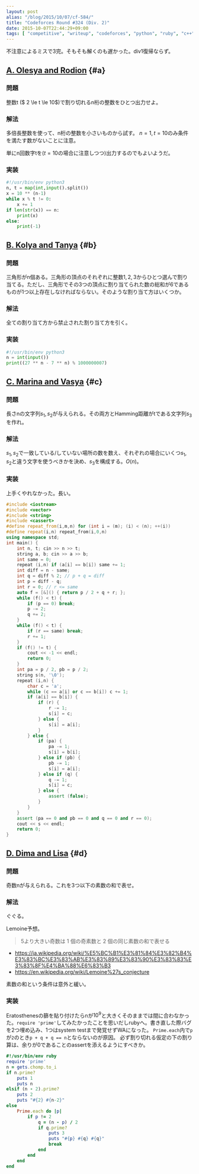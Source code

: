 ```yaml
---
layout: post
alias: "/blog/2015/10/07/cf-584/"
title: "Codeforces Round #324 (Div. 2)"
date: 2015-10-07T22:44:29+09:00
tags: [ "competitive", "writeup", "codeforces", "python", "ruby", "c++", "prime" ]
---
```


不注意によるミスで3完。そもそも解くのも遅かった。div1復帰ならず。

<!-- more -->

## [A. Olesya and Rodion](http://codeforces.com/contest/584/problem/A) {#a}

### 問題

整数t ($ 2 \le t \le 10$)で割り切れるn桁の整数をひとつ出力せよ。

### 解法

多倍長整数を使って、n桁の整数を小さいものから試す。
$n = 1, t = 10$のみ条件を満たす数がないことに注意。

単にn回数字tを($t = 10$の場合に注意しつつ)出力するのでもよいようだ。

### 実装

``` python
#!/usr/bin/env python3
n, t = map(int,input().split())
x = 10 ** (n-1)
while x % t != 0:
    x += 1
if len(str(x)) == n:
    print(x)
else:
    print(-1)
```

## [B. Kolya and Tanya](http://codeforces.com/contest/584/problem/B) {#b}

### 問題

三角形がn個ある。三角形の頂点のそれぞれに整数$1, 2, 3$からひとつ選んで割り当てる。ただし、三角形でその3つの頂点に割り当てられた数の総和が$6$であるものが1つ以上存在しなければならない。そのような割り当て方はいくつか。

### 解法

全ての割り当て方から禁止された割り当て方を引く。

### 実装

``` python
#!/usr/bin/env python3
n = int(input())
print((27 ** n - 7 ** n) % 1000000007)
```

## [C. Marina and Vasya](http://codeforces.com/contest/584/problem/C) {#c}

### 問題

長さnの文字列$s_1, s_2$が与えられる。その両方とHamming距離がtである文字列$s_3$を作れ。

### 解法

$s_1, s_2$で一致している/していない場所の数を数え、それぞれの場合にいくつ$s_1, s_2$と違う文字を使うべきかを決め、$s_3$を構成する。$O(n)$。

### 実装

上手くやれなかった。長い。

``` c++
#include <iostream>
#include <vector>
#include <string>
#include <cassert>
#define repeat_from(i,m,n) for (int i = (m); (i) < (n); ++(i))
#define repeat(i,n) repeat_from(i,0,n)
using namespace std;
int main() {
    int n, t; cin >> n >> t;
    string a, b; cin >> a >> b;
    int same = 0;
    repeat (i,n) if (a[i] == b[i]) same += 1;
    int diff = n - same;
    int q = diff % 2; // p + q = diff
    int p = diff - q;
    int r = 0; // r <= same
    auto f = [&]() { return p / 2 + q + r; };
    while (f() < t) {
        if (p == 0) break;
        p -= 2;
        q += 2;
    }
    while (f() < t) {
        if (r == same) break;
        r += 1;
    }
    if (f() != t) {
        cout << -1 << endl;
        return 0;
    }
    int pa = p / 2, pb = p / 2;
    string s(n, '\0');
    repeat (i,n) {
        char c = 'a';
        while (c == a[i] or c == b[i]) c += 1;
        if (a[i] == b[i]) {
            if (r) {
                r -= 1;
                s[i] = c;
            } else {
                s[i] = a[i];
            }
        } else {
            if (pa) {
                pa -= 1;
                s[i] = b[i];
            } else if (pb) {
                pb -= 1;
                s[i] = a[i];
            } else if (q) {
                q -= 1;
                s[i] = c;
            } else {
                assert (false);
            }
        }
    }
    assert (pa == 0 and pb == 0 and q == 0 and r == 0);
    cout << s << endl;
    return 0;
}
```

## [D. Dima and Lisa](http://codeforces.com/contest/584/problem/D) {#d}

### 問題

奇数nが与えられる。これを3つ以下の素数の和で表せ。

### 解法

ぐぐる。

Lemoine予想。

>   5より大きい奇数は 1 個の奇素数と 2 個の同じ素数の和で表せる

-   <https://ja.wikipedia.org/wiki/%E5%BC%B1%E3%81%84%E3%82%B4%E3%83%BC%E3%83%AB%E3%83%89%E3%83%90%E3%83%83%E3%83%8F%E4%BA%88%E6%83%B3>
-   <https://en.wikipedia.org/wiki/Lemoine%27s_conjecture>


素数の和という条件は意外と緩い。

### 実装

Eratosthenesの篩を貼り付けたらnが$10^9$と大きくそのままでは間に合わなかった。`require 'prime'`してみたかったことを思いだしrubyへ。書き直した際バグを2つ埋め込み、1つはsystem testまで発覚せずWAになった。
`Prime.each`内で`p`が`2`のとき`p + q + q == n`とならないのが原因。
必ず割り切れる仮定の下の割り算は、余りが0であることのassertを添えるようにすべきか。

``` ruby
#!/usr/bin/env ruby
require 'prime'
n = gets.chomp.to_i
if n.prime?
    puts 1
    puts n
elsif (n - 2).prime?
    puts 2
    puts "#{2} #{n-2}"
else
    Prime.each do |p|
        if p != 2
            q = (n - p) / 2
            if q.prime?
                puts 3
                puts "#{p} #{q} #{q}"
                break
            end
        end
    end
end
```
